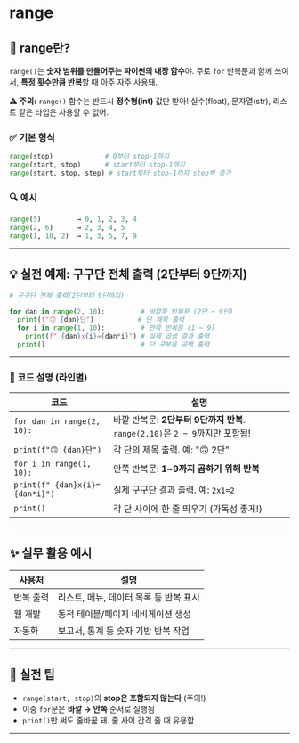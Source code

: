 # range

## 📌 range란?

`range()`는 **숫자 범위를 만들어주는 파이썬의 내장 함수**야. 주로 `for` 반복문과 함께 쓰여서, **특정 횟수만큼 반복**할 때 아주 자주 사용돼.

⚠️ **주의:** `range()` 함수는 반드시 **정수형(int)** 값만 받아! 실수(float), 문자열(str), 리스트 같은 타입은 사용할 수 없어.

### ✅ 기본 형식

```python
range(stop)             # 0부터 stop-1까지
range(start, stop)      # start부터 stop-1까지
range(start, stop, step) # start부터 stop-1까지 step씩 증가

```

### 🔍 예시

```python
range(5)         → 0, 1, 2, 3, 4
range(2, 6)      → 2, 3, 4, 5
range(1, 10, 2)  → 1, 3, 5, 7, 9

```

---

## 💡 실전 예제: 구구단 전체 출력 (2단부터 9단까지)

```python
# 구구단 전체 출력(2단부터 9단까지)

for dan in range(2, 10):         # 바깥쪽 반복문 (2단 ~ 9단)
  print(f"🙃 {dan}단")           # 단 제목 출력
  for i in range(1, 10):         # 안쪽 반복문 (1 ~ 9)
    print(f" {dan}x{i}={dan*i}") # 실제 곱셈 결과 출력
  print()                        # 단 구분용 공백 출력

```

---

### 🧠 코드 설명 (라인별)

| 코드 | 설명 |
| --- | --- |
| `for dan in range(2, 10):` | 바깥 반복문: **2단부터 9단까지 반복**. `range(2,10)`은 `2 ~ 9`까지만 포함됨! |
| `print(f"🙃 {dan}단")` | 각 단의 제목 출력. 예: "🙃 2단" |
| `for i in range(1, 10):` | 안쪽 반복문: **1~9까지 곱하기 위해 반복** |
| `print(f" {dan}x{i}={dan*i}")` | 실제 구구단 결과 출력. 예: `2x1=2` |
| `print()` | 각 단 사이에 한 줄 띄우기 (가독성 좋게!) |

---

## ✨ 실무 활용 예시

| 사용처 | 설명 |
| --- | --- |
| 반복 출력 | 리스트, 메뉴, 데이터 목록 등 반복 표시 |
| 웹 개발 | 동적 테이블/페이지 네비게이션 생성 |
| 자동화 | 보고서, 통계 등 숫자 기반 반복 작업 |

---

## 🎯 실전 팁

- `range(start, stop)`의 **stop은 포함되지 않는다** (주의!)
- 이중 `for`문은 **바깥 → 안쪽** 순서로 실행됨
- `print()`만 써도 줄바꿈 돼. 줄 사이 간격 줄 때 유용함

---